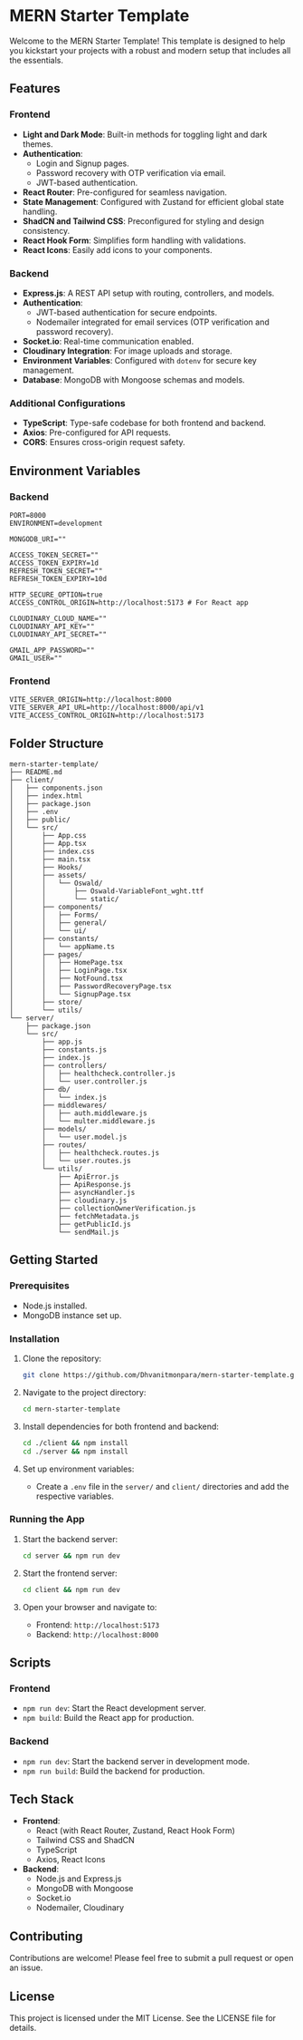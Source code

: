# MERN Starter Template

Welcome to the MERN Starter Template! This template is designed to help you kickstart your projects with a robust and modern setup that includes all the essentials.

## Features

### **Frontend**
- **Light and Dark Mode**: Built-in methods for toggling light and dark themes.
- **Authentication**:
  - Login and Signup pages.
  - Password recovery with OTP verification via email.
  - JWT-based authentication.
- **React Router**: Pre-configured for seamless navigation.
- **State Management**: Configured with Zustand for efficient global state handling.
- **ShadCN and Tailwind CSS**: Preconfigured for styling and design consistency.
- **React Hook Form**: Simplifies form handling with validations.
- **React Icons**: Easily add icons to your components.

### **Backend**
- **Express.js**: A REST API setup with routing, controllers, and models.
- **Authentication**:
  - JWT-based authentication for secure endpoints.
  - Nodemailer integrated for email services (OTP verification and password recovery).
- **Socket.io**: Real-time communication enabled.
- **Cloudinary Integration**: For image uploads and storage.
- **Environment Variables**: Configured with `dotenv` for secure key management.
- **Database**: MongoDB with Mongoose schemas and models.

### **Additional Configurations**
- **TypeScript**: Type-safe codebase for both frontend and backend.
- **Axios**: Pre-configured for API requests.
- **CORS**: Ensures cross-origin request safety.

## Environment Variables

### **Backend**
```env
PORT=8000
ENVIRONMENT=development

MONGODB_URI=""

ACCESS_TOKEN_SECRET=""
ACCESS_TOKEN_EXPIRY=1d
REFRESH_TOKEN_SECRET=""
REFRESH_TOKEN_EXPIRY=10d

HTTP_SECURE_OPTION=true
ACCESS_CONTROL_ORIGIN=http://localhost:5173 # For React app

CLOUDINARY_CLOUD_NAME=""
CLOUDINARY_API_KEY=""
CLOUDINARY_API_SECRET=""

GMAIL_APP_PASSWORD=""
GMAIL_USER=""
```

### **Frontend**
```env
VITE_SERVER_ORIGIN=http://localhost:8000 
VITE_SERVER_API_URL=http://localhost:8000/api/v1
VITE_ACCESS_CONTROL_ORIGIN=http://localhost:5173
```

## Folder Structure

```
mern-starter-template/
├── README.md
├── client/
│   ├── components.json
│   ├── index.html
│   ├── package.json
│   ├── .env
│   ├── public/
│   └── src/
│       ├── App.css
│       ├── App.tsx
│       ├── index.css
│       ├── main.tsx
│       ├── Hooks/
│       ├── assets/
│       │   └── Oswald/
│       │       ├── Oswald-VariableFont_wght.ttf
│       │       └── static/
│       ├── components/
│       │   ├── Forms/
│       │   ├── general/
│       │   └── ui/
│       ├── constants/
│       │   └── appName.ts
│       ├── pages/
│       │   ├── HomePage.tsx
│       │   ├── LoginPage.tsx
│       │   ├── NotFound.tsx
│       │   ├── PasswordRecoveryPage.tsx
│       │   └── SignupPage.tsx
│       ├── store/
│       └── utils/
└── server/
    ├── package.json
    └── src/
        ├── app.js
        ├── constants.js
        ├── index.js
        ├── controllers/
        │   ├── healthcheck.controller.js
        │   └── user.controller.js
        ├── db/
        │   └── index.js
        ├── middlewares/
        │   ├── auth.middleware.js
        │   └── multer.middleware.js
        ├── models/
        │   └── user.model.js
        ├── routes/
        │   ├── healthcheck.routes.js
        │   └── user.routes.js
        └── utils/
            ├── ApiError.js
            ├── ApiResponse.js
            ├── asyncHandler.js
            ├── cloudinary.js
            ├── collectionOwnerVerification.js
            ├── fetchMetadata.js
            ├── getPublicId.js
            └── sendMail.js
```

## Getting Started

### **Prerequisites**
- Node.js installed.
- MongoDB instance set up.

### **Installation**

1. Clone the repository:
   ```bash
   git clone https://github.com/Dhvanitmonpara/mern-starter-template.git
   ```

2. Navigate to the project directory:
   ```bash
   cd mern-starter-template
   ```

3. Install dependencies for both frontend and backend:
   ```bash
   cd ./client && npm install
   cd ./server && npm install
   ```

4. Set up environment variables:
   - Create a `.env` file in the `server/` and `client/` directories and add the respective variables.

### **Running the App**

1. Start the backend server:
   ```bash
   cd server && npm run dev
   ```

2. Start the frontend server:
   ```bash
   cd client && npm run dev
   ```

3. Open your browser and navigate to:
   - Frontend: `http://localhost:5173`
   - Backend: `http://localhost:8000`

## Scripts

### **Frontend**
- `npm run dev`: Start the React development server.
- `npm build`: Build the React app for production.

### **Backend**
- `npm run dev`: Start the backend server in development mode.
- `npm run build`: Build the backend for production.

## Tech Stack
- **Frontend**:
  - React (with React Router, Zustand, React Hook Form)
  - Tailwind CSS and ShadCN
  - TypeScript
  - Axios, React Icons
- **Backend**:
  - Node.js and Express.js
  - MongoDB with Mongoose
  - Socket.io
  - Nodemailer, Cloudinary

## Contributing
Contributions are welcome! Please feel free to submit a pull request or open an issue.

## License
This project is licensed under the MIT License. See the LICENSE file for details.

